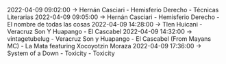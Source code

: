2022-04-09 09:02:00 -> Hernán Casciari - Hemisferio Derecho - Técnicas Literarias
2022-04-09 09:05:00 -> Hernán Casciari - Hemisferio Derecho - El nombre de todas las cosas
2022-04-09 14:28:00 -> Tlen Huicani - Veracruz Son Y Huapango - El Cascabel
2022-04-09 14:32:00 -> vintagetubelug - Veracruz Son y Huapango - El Cascabel (From Mayans MC) - La Mata featuring Xocoyotzin Moraza
2022-04-09 17:36:00 -> System of a Down - Toxicity - Toxicity
